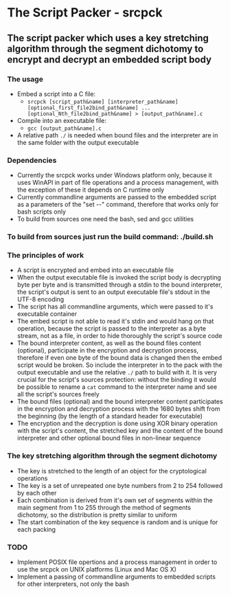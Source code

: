 # The Script Packer - srcpck

## The script packer which uses a key stretching algorithm through the segment dichotomy to encrypt and decrypt an embedded script body

### The usage

- Embed a script into a C file:
  - `srcpck [script_path&name] [interpreter_path&name] [optional_first_file2bind_path&name] ... [optional_Nth_file2bind_path&name] > [output_path&name].c`
- Compile into an executable file:
  - `gcc [output_path&name].c`
- A relative path `./` is needed when bound files and the interpreter are in the same folder with the output executable

### Dependencies

- Currently the srcpck works under Windows platform only, because it uses WinAPI in part of file operations and a process management, with the exception of these it depends on C runtime only
- Currently commandline arguments are passed to the embedded script as a parameters of the "set --" command, therefore that works only for bash scripts only
- To build from sources one need the bash, sed and gcc utilities

### To build from sources just run the build command: ./build.sh

### The principles of work

- A script is encrypted and embed into an executable file
- When the output executable file is invoked the script body is decrypting byte per byte and is transmitted through a stdin to the bound interpreter, the script's output is sent to an output executable file's stdout in the UTF-8 encoding
- The script has all commandline arguments, which were passed to it's executable container
- The embed script is not able to read it's stdin and would hang on that operation, because the script is passed to the interpreter as a byte stream, not as a file, in order to hide thoroughly the script's source code
- The bound interpreter content, as well as the bound files content (optional), participate in the encryption and decryption process, therefore if even one byte of the bound data is changed then the embed script would be broken. So include the interpreter in to the pack with the output executable and use the relative `./` path to build with it. It is very crucial for the script's sources protection: without the binding it would be possible to rename a `cat` command to the interpreter name and see all the script's sources freely
- The bound files (optional) and the bound interpreter content participates in the encryption and decryption process with the 1680 bytes shift from the beginning (by the length of a standard header for executable)
- The encryption and the decryption is done using XOR binary operation with the script's content, the stretched key and the content of the bound interpreter and other optional bound files in non-linear sequence

### The key stretching algorithm through the segment dichotomy

- The key is stretched to the length of an object for the cryptological operations
- The key is a set of unrepeated one byte numbers from 2 to 254 followed by each other
- Each combination is derived from it's own set of segments within the main segment from 1 to 255 through the method of segments dichotomy, so the distribution is pretty similar to uniform
- The start combination of the key sequence is random and is unique for each packing

### TODO

- Implement POSIX file opertions and a process management in order to use the srcpck on UNIX platforms (Linux and Mac OS X)
- Implement a passing of commandline arguments to embedded scripts for other interpreters, not only the bash
